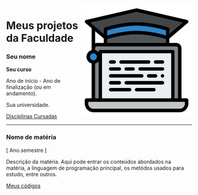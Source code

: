 <img src="/images/Computer_science.svg" width="300" align="right">

# Meus projetos da Faculdade

### Seu nome

**Seu curso**

Ano de início - Ano de finalização (ou em andamento).

Sua universidade.

[Disciplinas Cursadas](https://github.com/seu-user/seu-repositorio/DISCIPLINAS.md)

---

### Nome de matéria
[ Ano.semestre ]

Descrição da matéria. Aqui pode entrar os conteúdos abordados na matéria, a linguagem de programação principal, os metódos usados para estudo, entre outros.

[Meus códigos](https://github.com/link-para-o-diretorio-da-materia)
